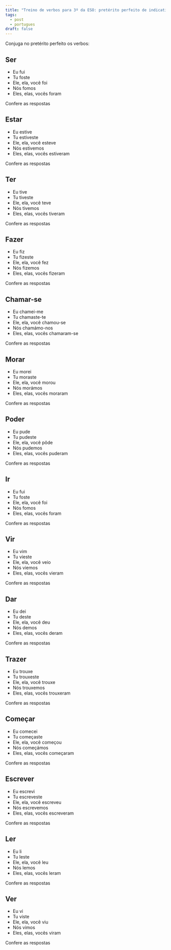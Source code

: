 ```yaml
---
title: "Treino de verbos para 3º da ESO: pretérito perfeito de indicativo"
tags:
  - post
  - portugues
draft: false
---
```

Conjuga no pretérito perfeito os verbos: 

## Ser
- Eu <e-answer>fui</e-answer>
- Tu <e-answer>foste</e-answer>
- Ele, ela, você <e-answer>foi</e-answer>
- Nós <e-answer>fomos</e-answer>
- Eles, elas, vocês <e-answer>foram</e-answer>

<e-validate>Confere as respostas</e-validate>

## Estar
- Eu <e-answer>estive</e-answer>
- Tu <e-answer>estiveste</e-answer>
- Ele, ela, você <e-answer>esteve</e-answer>
- Nós <e-answer>estivemos</e-answer>
- Eles, elas, vocês <e-answer>estiveram</e-answer>

<e-validate>Confere as respostas</e-validate>

## Ter
- Eu <e-answer>tive</e-answer>
- Tu <e-answer>tiveste</e-answer>
- Ele, ela, você <e-answer>teve</e-answer>
- Nós <e-answer>tivemos</e-answer>
- Eles, elas, vocês <e-answer>tiveram</e-answer>

<e-validate>Confere as respostas</e-validate>

## Fazer
- Eu <e-answer>fiz</e-answer>
- Tu <e-answer>fizeste</e-answer>
- Ele, ela, você <e-answer>fez</e-answer>
- Nós <e-answer>fizemos</e-answer>
- Eles, elas, vocês <e-answer>fizeram</e-answer>

<e-validate>Confere as respostas</e-validate>

## Chamar-se
- Eu <e-answer>chamei</e-answer>-<e-answer>me</e-answer>
- Tu <e-answer>chamaste</e-answer>-<e-answer>te</e-answer>
- Ele, ela, você <e-answer>chamou</e-answer>-<e-answer>se</e-answer>
- Nós <e-answer>chamámo</e-answer>-<e-answer>nos</e-answer>
- Eles, elas, vocês <e-answer>chamaram</e-answer>-<e-answer>se</e-answer>

<e-validate>Confere as respostas</e-validate>

## Morar
- Eu <e-answer>morei</e-answer>
- Tu <e-answer>moraste</e-answer>
- Ele, ela, você <e-answer>morou</e-answer>
- Nós <e-answer>morámos</e-answer>
- Eles, elas, vocês <e-answer>moraram</e-answer>

<e-validate>Confere as respostas</e-validate>

## Poder
- Eu <e-answer>pude</e-answer>
- Tu <e-answer>pudeste</e-answer>
- Ele, ela, você <e-answer>pôde</e-answer>
- Nós <e-answer>pudemos</e-answer>
- Eles, elas, vocês <e-answer>puderam</e-answer>

<e-validate>Confere as respostas</e-validate>

## Ir
- Eu <e-answer>fui</e-answer>
- Tu <e-answer>foste</e-answer>
- Ele, ela, você <e-answer>foi</e-answer>
- Nós <e-answer>fomos</e-answer>
- Eles, elas, vocês <e-answer>foram</e-answer>

<e-validate>Confere as respostas</e-validate>

## Vir
- Eu <e-answer>vim</e-answer>
- Tu <e-answer>vieste</e-answer>
- Ele, ela, você <e-answer>veio</e-answer>
- Nós <e-answer>viemos</e-answer>
- Eles, elas, vocês <e-answer>vieram</e-answer>

<e-validate>Confere as respostas</e-validate>

## Dar
- Eu <e-answer>dei</e-answer>
- Tu <e-answer>deste</e-answer>
- Ele, ela, você <e-answer>deu</e-answer>
- Nós <e-answer>demos</e-answer>
- Eles, elas, vocês <e-answer>deram</e-answer>

<e-validate>Confere as respostas</e-validate>

## Trazer
- Eu <e-answer>trouxe</e-answer>
- Tu <e-answer>trouxeste</e-answer>
- Ele, ela, você <e-answer>trouxe</e-answer>
- Nós <e-answer>trouxemos</e-answer>
- Eles, elas, vocês <e-answer>trouxeram</e-answer>

<e-validate>Confere as respostas</e-validate>

## Começar
- Eu <e-answer>comecei</e-answer>
- Tu <e-answer>começaste</e-answer>
- Ele, ela, você <e-answer>começou</e-answer>
- Nós <e-answer>começámos</e-answer>
- Eles, elas, vocês <e-answer>começaram</e-answer>

<e-validate>Confere as respostas</e-validate>

## Escrever
- Eu <e-answer>escrevi</e-answer>
- Tu <e-answer>escreveste</e-answer>
- Ele, ela, você <e-answer>escreveu</e-answer>
- Nós <e-answer>escrevemos</e-answer>
- Eles, elas, vocês <e-answer>escreveram</e-answer>

<e-validate>Confere as respostas</e-validate>

## Ler
- Eu <e-answer>li</e-answer>
- Tu <e-answer>leste</e-answer>
- Ele, ela, você <e-answer>leu</e-answer>
- Nós <e-answer>lemos</e-answer>
- Eles, elas, vocês <e-answer>leram</e-answer>

<e-validate>Confere as respostas</e-validate>

## Ver
- Eu <e-answer>vi</e-answer>
- Tu <e-answer>viste</e-answer>
- Ele, ela, você <e-answer>viu</e-answer>
- Nós <e-answer>vimos</e-answer>
- Eles, elas, vocês <e-answer>viram</e-answer>

<e-validate>Confere as respostas</e-validate>
